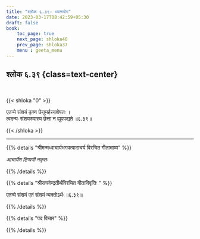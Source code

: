 ```yaml
---
title: "श्लोक ६.३९- ध्यानयोग"
date: 2023-03-17T08:42:59+05:30
draft: false
book:
    toc_page: true
    next_page: shloka40
    prev_page: shloka37
    menu : geeta_menu
---
```




## श्लोक ६.३९ {class=text-center}

<br/>

{{< shloka  "0"  >}}

एतन्मे संशयं कृष्ण छेत्तुमर्हस्यशेषतः ।  
त्वदन्यः संशयस्यास्य छेत्ता न ह्युपपद्यते ॥६.३९॥


{{< /shloka >}}

---


{{% details "श्रीमन्मध्वाचार्यभगवत्पादाचर्य विरचित  गीताभाष्य" %}}

*आचार्येण टिप्पणी नकृतः*

{{% /details %}}



{{% details "श्रीराघवेन्द्रतीर्थविरचित गीताविवृत्तिः " %}}

एतन्मे संशयं एतं संशयं व्यक्तोऽर्थः ॥६.३९॥

{{% /details %}}



{{% details "पद विचार" %}}


{{% /details %}}
